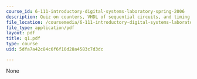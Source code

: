 ```yaml
---
course_id: 6-111-introductory-digital-systems-laboratory-spring-2006
description: Quiz on counters, VHDL of sequential circuits, and timing and memory.
file_location: /coursemedia/6-111-introductory-digital-systems-laboratory-spring-2006/5dfa7a42c84c6f6f10d28a4583c7d3dc_q1.pdf
file_type: application/pdf
layout: pdf
title: q1.pdf
type: course
uid: 5dfa7a42c84c6f6f10d28a4583c7d3dc

---
```

None